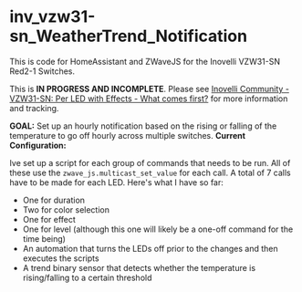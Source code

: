 # inv_vzw31-sn_WeatherTrend_Notification
This is code for HomeAssistant and ZWaveJS for the Inovelli VZW31-SN Red2-1 Switches.  

  This is **IN PROGRESS AND INCOMPLETE**. Please see [Inovelli Community - VZW31-SN: Per LED with Effects - What comes first?](https://community.inovelli.com/t/vzw31-sn-per-led-with-effects-what-comes-first/16145?u=b07ymriv) for more information and tracking.

**GOAL:** Set up an hourly notification based on the rising or falling of the temperature to go off hourly across multiple switches.
**Current Configuration:**

Ive set up a script for each group of commands that needs to be run. All of these use the `zwave_js.multicast_set_value` for each call. A total of 7 calls have to be made for each LED.
Here's what I have so far:
* One for duration 
* Two for color selection
* One for effect
* One for level (although this one will likely be a one-off command for the time being)
* An automation that turns the LEDs off prior to the changes and then executes the scripts
* A trend binary sensor that detects whether the temperature is rising/falling to a certain threshold
